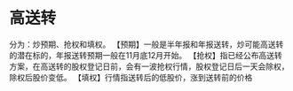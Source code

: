 # 高送转

分为：炒预期、抢权和填权。
【预期】一般是半年报和年报送转，炒可能高送转的潜在标的，年报送转预期一般在11月底12月开始。
【抢权】指已经公布高送转方案，在高送转的股权登记日前，会有一波抢权行情，股权登记日后一天会除权，除权后股价变低。
【填权】行情指送转后的低股价，涨到送转前的价格

